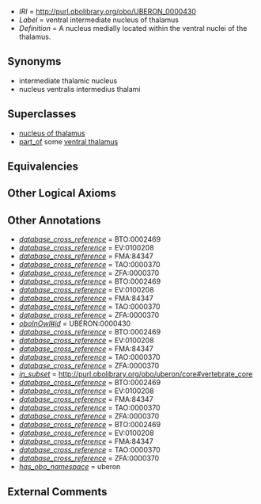  * *IRI* = http://purl.obolibrary.org/obo/UBERON_0000430
 * *Label* = ventral intermediate nucleus of thalamus
 * *Definition* = A nucleus medially located within the ventral nuclei of the thalamus.

## Synonyms

 * intermediate thalamic nucleus
 * nucleus ventralis intermedius thalami

## Superclasses

 * [nucleus of thalamus](../../UBERON/92/UBERON_0007692.md)
 * [part_of](../../BFO/50/BFO_0000050.md) some [ventral thalamus](../../UBERON/00/UBERON_0001900.md)

## Equivalencies


## Other Logical Axioms


## Other Annotations

 * *[database_cross_reference](../../ef/oboInOwl#hasDbXref.md)* = BTO:0002469
 * *[database_cross_reference](../../ef/oboInOwl#hasDbXref.md)* = EV:0100208
 * *[database_cross_reference](../../ef/oboInOwl#hasDbXref.md)* = FMA:84347
 * *[database_cross_reference](../../ef/oboInOwl#hasDbXref.md)* = TAO:0000370
 * *[database_cross_reference](../../ef/oboInOwl#hasDbXref.md)* = ZFA:0000370
 * *[database_cross_reference](../../ef/oboInOwl#hasDbXref.md)* = BTO:0002469
 * *[database_cross_reference](../../ef/oboInOwl#hasDbXref.md)* = EV:0100208
 * *[database_cross_reference](../../ef/oboInOwl#hasDbXref.md)* = FMA:84347
 * *[database_cross_reference](../../ef/oboInOwl#hasDbXref.md)* = TAO:0000370
 * *[database_cross_reference](../../ef/oboInOwl#hasDbXref.md)* = ZFA:0000370
 * *[oboInOwl#id](../../id/oboInOwl#id.md)* = UBERON:0000430
 * *[database_cross_reference](../../ef/oboInOwl#hasDbXref.md)* = BTO:0002469
 * *[database_cross_reference](../../ef/oboInOwl#hasDbXref.md)* = EV:0100208
 * *[database_cross_reference](../../ef/oboInOwl#hasDbXref.md)* = FMA:84347
 * *[database_cross_reference](../../ef/oboInOwl#hasDbXref.md)* = TAO:0000370
 * *[database_cross_reference](../../ef/oboInOwl#hasDbXref.md)* = ZFA:0000370
 * *[in_subset](../../et/oboInOwl#inSubset.md)* = http://purl.obolibrary.org/obo/uberon/core#vertebrate_core
 * *[database_cross_reference](../../ef/oboInOwl#hasDbXref.md)* = BTO:0002469
 * *[database_cross_reference](../../ef/oboInOwl#hasDbXref.md)* = EV:0100208
 * *[database_cross_reference](../../ef/oboInOwl#hasDbXref.md)* = FMA:84347
 * *[database_cross_reference](../../ef/oboInOwl#hasDbXref.md)* = TAO:0000370
 * *[database_cross_reference](../../ef/oboInOwl#hasDbXref.md)* = ZFA:0000370
 * *[database_cross_reference](../../ef/oboInOwl#hasDbXref.md)* = BTO:0002469
 * *[database_cross_reference](../../ef/oboInOwl#hasDbXref.md)* = EV:0100208
 * *[database_cross_reference](../../ef/oboInOwl#hasDbXref.md)* = FMA:84347
 * *[database_cross_reference](../../ef/oboInOwl#hasDbXref.md)* = TAO:0000370
 * *[database_cross_reference](../../ef/oboInOwl#hasDbXref.md)* = ZFA:0000370
 * *[has_obo_namespace](../../ce/oboInOwl#hasOBONamespace.md)* = uberon

## External Comments

